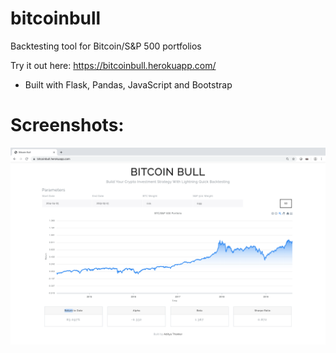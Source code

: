 # bitcoinbull
Backtesting tool for Bitcoin/S&amp;P 500 portfolios

Try it out here: https://bitcoinbull.herokuapp.com/

- Built with Flask, Pandas, JavaScript and Bootstrap 

# Screenshots:
![ScreenCap 1](https://github.com/adityathakkar/bitcoinbull/blob/master/Screen%20Shot%202019-09-16%20at%202.42.01%20AM.png)
